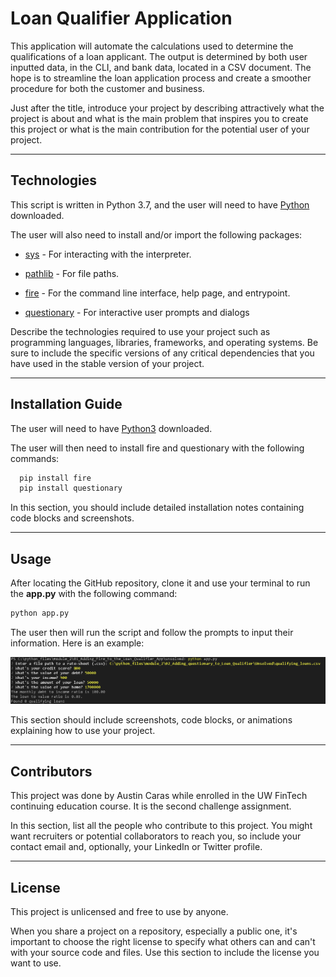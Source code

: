 # Loan Qualifier Application

This application will automate the calculations used to determine the qualifications of a loan applicant. The output is determined by both user inputted data, in the CLI, and bank data, located in a CSV document. The hope is to streamline the loan application process and create a smoother procedure for both the customer and business. 

Just after the title, introduce your project by describing attractively what the project is about and what is the main problem that inspires you to create this project or what is the main contribution for the potential user of your project.

---

## Technologies

This script is written in Python 3.7, and the user will need to have [Python](https://www.python.org/downloads/) downloaded.

The user will also need to install and/or import the following packages:

* [sys](https://docs.python.org/3/library/sys.html) - For interacting with the interpreter.

* [pathlib](https://docs.python.org/3/library/pathlib.html) - For file paths.

* [fire](https://github.com/google/python-fire) - For the command line interface, help page, and entrypoint.

* [questionary](https://github.com/tmbo/questionary) - For interactive user prompts and dialogs

Describe the technologies required to use your project such as programming languages, libraries, frameworks, and operating systems. Be sure to include the specific versions of any critical dependencies that you have used in the stable version of your project.

---

## Installation Guide

The user will need to have [Python3](https://www.python.org/downloads/) downloaded. 

The user will then need to install fire and questionary with the following commands:

```python
  pip install fire
  pip install questionary
```

In this section, you should include detailed installation notes containing code blocks and screenshots.

---

## Usage

After locating the GitHub repository, clone it and use your terminal to run the **app.py** with the following command:

```python
python app.py
```

The user then will run the script and follow the prompts to input their information. Here is an example:

![Example CLI input and output](2022-10-31-15-52-30.png)

This section should include screenshots, code blocks, or animations explaining how to use your project.

---

## Contributors

This project was done by Austin Caras while enrolled in the UW FinTech continuing education course. It is the second challenge assignment.

In this section, list all the people who contribute to this project. You might want recruiters or potential collaborators to reach you, so include your contact email and, optionally, your LinkedIn or Twitter profile.

---

## License

This project is unlicensed and free to use by anyone.

When you share a project on a repository, especially a public one, it's important to choose the right license to specify what others can and can't with your source code and files. Use this section to include the license you want to use.
